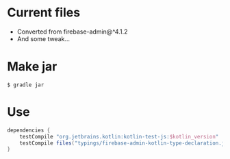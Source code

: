# Current files

  - Converted from firebase-admin@^4.1.2
  - And some tweak...

# Make jar

```
$ gradle jar
```

# Use


```gradle
dependencies {
    testCompile "org.jetbrains.kotlin:kotlin-test-js:$kotlin_version"
    testCompile files("typings/firebase-admin-kotlin-type-declaration.jar")
}
```
